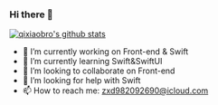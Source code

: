### Hi there 👋

[![qixiaobro's github stats](https://github-readme-stats.vercel.app/api?username=qixiaobro)](https://github.com/qixiaobro/github-readme-stats)
- 🔭 I’m currently working on Front-end & Swift
- 🌱 I’m currently learning Swift&SwiftUI
- 👯 I’m looking to collaborate on Front-end
- 🤔 I’m looking for help with Swift
- 📫 How to reach me: zxd982092690@icloud.com
<!-- 😄 Pronouns: ...
- ⚡ Fun fact: ...
-->

